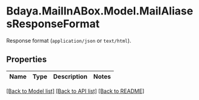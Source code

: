 # Bdaya.MailInABox.Model.MailAliasesResponseFormat
Response format (`application/json` or `text/html`).

## Properties

Name | Type | Description | Notes
------------ | ------------- | ------------- | -------------

[[Back to Model list]](../../README.md#documentation-for-models) [[Back to API list]](../../README.md#documentation-for-api-endpoints) [[Back to README]](../../README.md)

